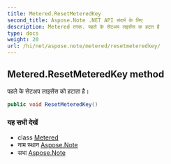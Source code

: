 ```yaml
---
title: Metered.ResetMeteredKey
second_title: Aspose.Note .NET API संदर्भ के लिए
description: Metered तरक. पहले के सेटअप लइसेंस क हटत है
type: docs
weight: 20
url: /hi/net/aspose.note/metered/resetmeteredkey/
---
```

## Metered.ResetMeteredKey method

पहले के सेटअप लाइसेंस को हटाता है।

```csharp
public void ResetMeteredKey()
```

### यह सभी देखें

* class [Metered](../)
* नाम स्थान [Aspose.Note](../../metered/)
* सभा [Aspose.Note](../../../)


